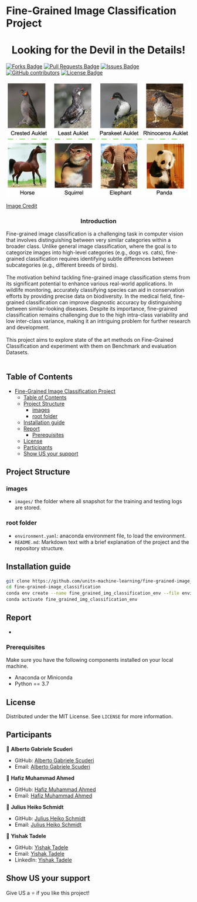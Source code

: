# Fine-Grained Image Classification Project

<h1 align="center">Looking for the Devil in the Details!</h1>
<div>
<a href="https://github.com/unitn-machine-learning/fine-grained-image_classification/network/members"><img src="https://img.shields.io/github/forks/unitn-machine-learning/fine-grained-image_classification" alt="Forks Badge"/></a>
<a href="https://github.com/unitn-machine-learning/fine-grained-image_classification/pulls"><img src="https://img.shields.io/github/issues-pr/unitn-machine-learning/fine-grained-image_classification" alt="Pull Requests Badge"/></a>
<a href="https://github.com/unitn-machine-learning/fine-grained-image_classification/issues"><img src="https://img.shields.io/github/issues/unitn-machine-learning/fine-grained-image_classification" alt="Issues Badge"/></a>
<a href="https://github.com/unitn-machine-learning/fine-grained-image_classification/graphs/contributors"><img alt="GitHub contributors" src="https://img.shields.io/github/contributors/unitn-machine-learning/fine-grained-image_classification?color=2b9348"></a>
<a href="https://github.com/unitn-machine-learning/fine-grained-image_classification/blob/main/LICENSE"><img src="https://img.shields.io/github/license/unitn-machine-learning/fine-grained-image_classification" alt="License Badge"/></a>
</div>

</br>

<img src="images/FGIC.png" name="">


[Image Credit](https://link.springer.com/article/10.1007/s13042-021-01473-8/figures/1)

<p align="center">
  <h3 align="center">Introduction</h3>

  <p align="left">
    Fine-grained image classification is a challenging task in computer vision that involves distinguishing between very similar categories within a broader class. Unlike general image classification, where the goal is to categorize images into high-level categories (e.g., dogs vs. cats), fine-grained classification requires identifying subtle differences between subcategories (e.g., different breeds of birds).
    <br />
    <br />
    The motivation behind tackling fine-grained image classification stems from its significant potential to enhance various real-world applications. In wildlife monitoring, accurately classifying species can aid in conservation efforts by providing precise data on biodiversity.
    In the medical field, fine-grained classification can improve diagnostic accuracy by distinguishing between similar-looking diseases. Despite its importance, fine-grained classification remains challenging due to the high intra-class variability and low inter-class variance, making it an intriguing problem for further research and development.
    <br />
    <br />
    This project aims to explore state of the art methods on Fine-Grained Classification and experiment with them on Benchmark and evaluation Datasets.
    <!-- <a href=""><strong>Read More »</strong></a> -->
    <br />
    <br />
  </p>
</p>
<!-- <img src="images/kafka-airflow.jpg" style="float: left; width: 70%; margin-right: 1%; margin-bottom: 0.5em;"> -->

## Table of Contents

- [Fine-Grained Image Classification Project](#fine-grained-image-classification-project)
  - [Table of Contents](#table-of-contents)
  - [Project Structure](#project-structure)
    - [images](#images)
    - [root folder](#root-folder)
  - [Installation guide](#installation-guide)
  - [Report](#report)
    - [Prerequisites](#prerequisites)
  - [License](#license)
  - [Participants](#participants)
  - [Show US your support](#show-us-your-support)

## Project Structure

### images

* `images/` the folder where all snapshot for the training and testing logs are stored.

### root folder

* `environment.yaml`: anaconda environment file, to load the environment.
* `README.md`: Markdown text with a brief explanation of the project and the repository structure.

## Installation guide

```bash
git clone https://github.com/unitn-machine-learning/fine-grained-image_classification.git
cd fine-grained-image_classification
conda env create --name fine_grained_img_classification_env --file environment.yaml
conda activate fine_grained_img_classification_env

```

## Report

* 

### Prerequisites

Make sure you have the following components installed on your local machine.

* Anaconda or Miniconda
* Python == 3.7
  

<!-- LICENSE -->
## License

Distributed under the MIT License. See `LICENSE` for more information.

<!-- CONTACT -->
## Participants

👤 **Alberto Gabriele Scuderi**

* GitHub: [Alberto Gabriele Scuderi](https://github.com/)
* Email: [Alberto Gabriele Scuderi](mailto:alberto.scuderi@studenti.unitn.it)

👤 **Hafiz Muhammad Ahmed**

* GitHub: [Hafiz Muhammad Ahmed](https://github.com/)
* Email: [Hafiz Muhammad Ahmed](mailto:hafizmuhammad.ahmed@studenti.unitn.it)

👤 **Julius Heiko Schmidt**

* GitHub: [Julius Heiko Schmidt](https://github.com/)
* Email: [Julius Heiko Schmidt](mailto:juliusheiko.schmidt@studenti.unitn.it)

👤 **Yishak Tadele**

* GitHub: [Yishak Tadele](https://github.com/isaaclucky)
* Email: [Yishak Tadele](mailto:yishaktadele.nigatu@studenti.unitn.it)
* LinkedIn: [Yishak Tadele](https://www.linkedin.com/in/yishak-tadele/)

## Show US your support

Give US a ⭐ if you like this project!

